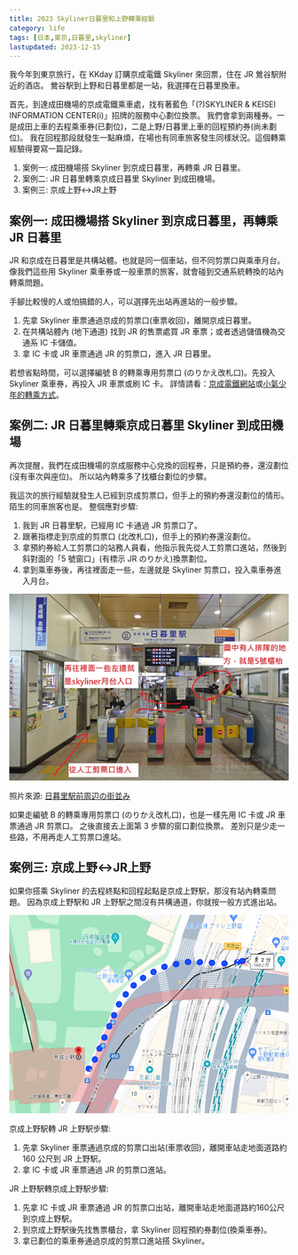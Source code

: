 ```yaml
---
title: 2023 Skyliner日暮里和上野轉乘經驗
category: life
tags: [日本,東京,日暮里,skyliner]
lastupdated: 2023-12-15
---
```


我今年到東京旅行，在 KKday 訂購京成電鐵 Skyliner 來回票，住在 JR 鶯谷駅附近的酒店。
鶯谷駅到上野和日暮里都是一站，我選擇在日暮里換車。

首先，到達成田機場的京成電鐵乘車處，找有著藍色「(?)SKYLINER & KEISEI INFORMATION CENTER(i)」招牌的服務中心劃位換票。
我們會拿到兩種券。一是成田上車的去程乘車券(已劃位)，二是上野/日暮里上車的回程預約券(尚未劃位)。
我在回程那段就發生一點麻煩，在場也有同車旅客發生同樣狀況。這個轉乘經驗得要寫一篇記錄。

1. 案例一: 成田機場搭 Skyliner 到京成日暮里，再轉乘 JR 日暮里。
2. 案例二: JR 日暮里轉乘京成日暮里 Skyliner 到成田機場。
3. 案例三: 京成上野<->JR上野

<!--more-->

## 案例一: 成田機場搭 Skyliner 到京成日暮里，再轉乘 JR 日暮里

JR 和京成在日暮里是共構站體。也就是同一個車站，但不同剪票口與乘車月台。
像我們這些用 Skyliner 乘車券或一般車票的旅客，就會碰到交通系統轉換的站內轉乘問題。

手腳比較慢的人或怕搞錯的人，可以選擇先出站再進站的一般步驟。

1. 先拿 Skyliner 車票通過京成的剪票口(車票收回)，離開京成日暮里。
2. 在共構站體內 (地下通道) 找到 JR 的售票處買 JR 車票；或者透過儲值機為交通系 IC 卡儲值。
3. 拿 IC 卡或 JR 車票通過 JR 的剪票口，進入 JR 日暮里。

若想省點時間，可以選擇編號 B 的轉乘專用剪票口 (のりかえ改札口)。先投入 Skyliner 乘車券，再投入 JR 車票或刷 IC 卡。
詳情請看：[京成電鐵網站](https://www.keisei.co.jp/keisei/tetudou/skyliner/tc/traffic/nippori_transfer.php)或[小氣少年的轉乘方式](https://nicklee.tw/2761/skyliner-to-yamateline/)。

## 案例二: JR 日暮里轉乘京成日暮里 Skyliner 到成田機場

再次提醒，我們在成田機場的京成服務中心兌換的回程券，只是預約券，還沒劃位 (沒有車次與座位)。
所以站內轉乘多了找櫃台劃位的步驟。

我這次的旅行經驗就發生人已經到京成剪票口，但手上的預約券還沒劃位的情形。陌生的同車旅客也是。
整個應對步驟:

1. 我到 JR 日暮里駅，已經用 IC 卡通過 JR 剪票口了。
2. 跟著指標走到京成的剪票口 (北改札口)，但手上的預約券還沒劃位。
3. 拿預約券給人工剪票口的站務人員看，他指示我先從人工剪票口進站，然後到斜對面的「5 號窗口」(有標示 JR のりかえ)換票劃位。
4. 拿到乘車券後，再往裡面走一些，左邊就是 Skyliner 剪票口，投入乘車券進入月台。

![日暮里轉乘步行路線圖](https://github.com/shirock/images/raw/main/2023/12-15-skyliner-transit1.jpg)

照片來源: [日暮里駅前周辺の街並み](https://machi-ga.com/13_tokyo/arakawa-nipporist.html)

如果走編號 B 的轉乘專用剪票口 (のりかえ改札口)，也是一樣先用 IC 卡或 JR 車票通過 JR 剪票口。
之後直接去上面第 3 步驟的窗口劃位換票。
差別只是少走一些路，不用再走人工剪票口進站。

## 案例三: 京成上野<->JR上野

如果你搭乘 Skyliner 的去程終點和回程起點是京成上野駅，那沒有站內轉乘問題。
因為京成上野駅和 JR 上野駅之間沒有共構通道，你就按一般方式進出站。

![上野轉乘步行路線圖](https://github.com/shirock/images/raw/main/2023/12-15-skyliner-transit2.png)

京成上野駅轉 JR 上野駅步驟:

1. 先拿 Skyliner 車票通過京成的剪票口出站(車票收回)，離開車站走地面道路約 160 公尺到 JR 上野駅。
2. 拿 IC 卡或 JR 車票通過 JR 的剪票口進站。

JR 上野駅轉京成上野駅步驟:

1. 先拿 IC 卡或 JR 車票通過 JR 的剪票口出站，離開車站走地面道路約160公尺到京成上野駅。
2. 到京成上野駅後先找售票櫃台，拿 Skyliner 回程預約券劃位(換乘車券)。
3. 拿已劃位的乘車券通過京成的剪票口進站搭 Skyliner。

